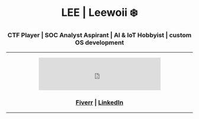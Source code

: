 
<h1 align="center"> LEE | Leewoii ❄️ </h1>

<h3 align="center">CTF Player | SOC Analyst Aspirant | AI & IoT Hobbyist | custom OS development</h3>

---
<iframe src="https://tryhackme.com/api/v2/badges/public-profile?userPublicId=3748631" 
        style="border:none;width:329px;height:88px;display:block;margin:0 auto;">
</iframe>
<h3 align="center"><a href="https://www.fiverr.com/s/DB389zA">Fiverr</a> | <a href="https://www.linkedin.com/in/leeroicayetano">LinkedIn</a></h3>

---

